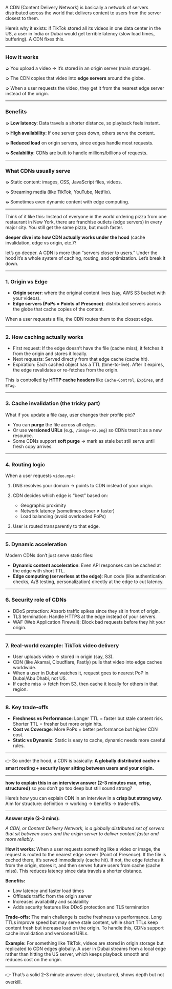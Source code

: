 A CDN (Content Delivery Network) is basically a network of servers distributed across the world that delivers content to users from the server closest to them.

Here’s why it exists: if TikTok stored all its videos in one data center in the US, a user in India or Dubai would get terrible latency (slow load times, buffering). A CDN fixes this.

---

### How it works

➭ You upload a video → it’s stored in an origin server (main storage).

➭ The CDN copies that video into **edge servers** around the globe.

➭ When a user requests the video, they get it from the nearest edge server instead of the origin.

---

### Benefits

➭ **Low latency**: Data travels a shorter distance, so playback feels instant.

➭ **High availability**: If one server goes down, others serve the content.

➭ **Reduced load** on origin servers, since edges handle most requests.

➭ **Scalability**: CDNs are built to handle millions/billions of requests.

---

### What CDNs usually serve

➭ Static content: images, CSS, JavaScript files, videos.

➭ Streaming media (like TikTok, YouTube, Netflix).

➭ Sometimes even dynamic content with edge computing.

---

Think of it like this:
Instead of everyone in the world ordering pizza from one restaurant in New York, there are franchise outlets (edge servers) in every major city. You still get the same pizza, but much faster.

**deeper dive into how CDN actually works under the hood** (cache invalidation, edge vs origin, etc.)?

let’s go deeper. A CDN is more than “servers closer to users.” Under the hood it’s a whole system of caching, routing, and optimization. Let’s break it down.

---

### 1. Origin vs Edge

* **Origin server**: where the original content lives (say, AWS S3 bucket with your videos).
* **Edge servers (PoPs = Points of Presence)**: distributed servers across the globe that cache copies of the content.

When a user requests a file, the CDN routes them to the closest edge.

---

### 2. How caching actually works

* First request: If the edge doesn’t have the file (cache miss), it fetches it from the origin and stores it locally.
* Next requests: Served directly from that edge cache (cache hit).
* Expiration: Each cached object has a TTL (time-to-live). After it expires, the edge revalidates or re-fetches from the origin.

This is controlled by **HTTP cache headers** like `Cache-Control`, `Expires`, and `ETag`.

---

### 3. Cache invalidation (the tricky part)

What if you update a file (say, user changes their profile pic)?

* You can **purge** the file across all edges.
* Or use **versioned URLs** (e.g., `/image-v2.png`) so CDNs treat it as a new resource.
* Some CDNs support **soft purge** → mark as stale but still serve until fresh copy arrives.

---

### 4. Routing logic

When a user requests `video.mp4`:

1. DNS resolves your domain → points to CDN instead of your origin.
2. CDN decides which edge is “best” based on:

   * Geographic proximity
   * Network latency (sometimes closer ≠ faster)
   * Load balancing (avoid overloaded PoPs)
3. User is routed transparently to that edge.

---

### 5. Dynamic acceleration

Modern CDNs don’t just serve static files:

* **Dynamic content acceleration**: Even API responses can be cached at the edge with short TTL.
* **Edge computing (serverless at the edge)**: Run code (like authentication checks, A/B testing, personalization) directly at the edge to cut latency.

---

### 6. Security role of CDNs

* DDoS protection: Absorb traffic spikes since they sit in front of origin.
* TLS termination: Handle HTTPS at the edge instead of your servers.
* WAF (Web Application Firewall): Block bad requests before they hit your origin.

---

### 7. Real-world example: TikTok video delivery

* User uploads video → stored in origin (say, S3).
* CDN (like Akamai, Cloudflare, Fastly) pulls that video into edge caches worldwide.
* When a user in Dubai watches it, request goes to nearest PoP in Dubai/Abu Dhabi, not US.
* If cache miss → fetch from S3, then cache it locally for others in that region.

---

### 8. Key trade-offs

* **Freshness vs Performance**: Longer TTL = faster but stale content risk. Shorter TTL = fresher but more origin hits.
* **Cost vs Coverage**: More PoPs = better performance but higher CDN cost.
* **Static vs Dynamic**: Static is easy to cache, dynamic needs more careful rules.

---

👉 So under the hood, a CDN is basically:
**A globally distributed cache + smart routing + security layer sitting between users and your origin.**

---
**how to explain this in an interview answer (2–3 minutes max, crisp, structured)** so you don’t go too deep but still sound strong?

Here’s how you can explain CDN in an interview in a **crisp but strong way**. Aim for structure: definition → working → benefits → trade-offs.

---

**Answer style (2–3 mins):**

*A CDN, or Content Delivery Network, is a globally distributed set of servers that sit between users and the origin server to deliver content faster and more reliably.*

**How it works:**
When a user requests something like a video or image, the request is routed to the nearest edge server (Point of Presence). If the file is cached there, it’s served immediately (cache hit). If not, the edge fetches it from the origin, stores it, and then serves future users from cache (cache miss). This reduces latency since data travels a shorter distance.

**Benefits:**

* Low latency and faster load times
* Offloads traffic from the origin server
* Increases availability and scalability
* Adds security features like DDoS protection and TLS termination

**Trade-offs:**
The main challenge is cache freshness vs performance. Long TTLs improve speed but may serve stale content, while short TTLs keep content fresh but increase load on the origin. To handle this, CDNs support cache invalidation and versioned URLs.

**Example:**
For something like TikTok, videos are stored in origin storage but replicated to CDN edges globally. A user in Dubai streams from a local edge rather than hitting the US server, which keeps playback smooth and reduces cost on the origin.

---

👉 That’s a solid 2–3 minute answer: clear, structured, shows depth but not overkill.

